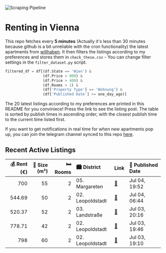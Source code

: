![Scraping Pipeline](https://github.com/AthomsG/renting-in-vienna/actions/workflows/run_pipeline.yml/badge.svg)


# Renting in Vienna

This repo fetches every **5 minutes** (Actually it's less than 30 minutes because github is a bit unreliable with the cron functionality) the latest apartments from [willhaben](https://www.willhaben.at/).
It then filters the listings according to my preferences and stores them in `check_these.csv` - You can change filter settings in the `filter_dataset.py` script.

```python
filtered_df = df[(df.State == 'Wien') & 
                 (df.Price < 800) &
                 (df.Price > 400) &
                 (df.Rooms > 1) &
                 (df['Property Type'] == 'Wohnung') &
                 (df['Published Date'] >= one_day_ago)]
```

The 20 latest listings according to my preferences are printed in this README for you conviniece! Press the link to see the listing post.
The table is sorted by publish times in ascending order, with the closest publish time to the current time listed first.

If you want to get notifications in real time for when new apartments pop up, you can join the telegram channel synced to this repo [here](https://t.me/+1HPAYOf5BSsyNTlk).

## Recent Active Listings

|   💰 Rent (€) |   📏 Size (m²) |   🛏️ Rooms | 🏙️ District      | Link                                                                                                                                                                                                                                                                             | 📅 Published Date   |
|-------------:|--------------:|-----------:|:-----------------|:---------------------------------------------------------------------------------------------------------------------------------------------------------------------------------------------------------------------------------------------------------------------------------|:-------------------|
|       700    |            55 |          2 | 05. Margareten   | [🔗](https://www.willhaben.at/iad/immobilien/d/mietwohnungen/wien/wien-1050-margareten/wohnung-gegen-abl%C3%B6se-an-nachmieterin/-nachmieter-2102391333/)                                                                                                                         | Jul 04, 19:52      |
|       544.69 |            50 |          2 | 02. Leopoldstadt | [🔗](https://www.willhaben.at/iad/immobilien/d/mietwohnungen/wien/wien-1020-leopoldstadt/%28reserviert%29-gemeindewohnung-direktvergabe-vormerkschein28.02.2025-1358765607/)                                                                                                      | Jul 04, 06:44      |
|       520.37 |            52 |          2 | 03. Landstraße   | [🔗](https://www.willhaben.at/iad/immobilien/d/mietwohnungen/wien/wien-1030-landstra%C3%9Fe/gemeindewohnung-per-direktvergabe---abl%C3%B6se---moderne-ausstattung-inkl.-neuer-k%C3%BCche-785367603/)                                                                              | Jul 03, 20:16      |
|       778.71 |            42 |          2 | 02. Leopoldstadt | [🔗](https://www.willhaben.at/iad/immobilien/d/mietwohnungen/wien/wien-1020-leopoldstadt/2-zimmerwohnung-mit-gartenblick-1347260771/)                                                                                                                                             | Jul 03, 19:46      |
|       798    |            60 |          2 | 02. Leopoldstadt | [🔗](https://www.willhaben.at/iad/immobilien/d/mietwohnungen/wien/wien-1020-leopoldstadt/provisionsfrei-f%C3%BCr-den-mieter%21-oberm%C3%BCllnerstra%C3%9Fe-n%C3%A4chst-u1/u2-zentrumn%C3%A4he-hofruhelage-60m%C2%B2-altbaumiete-wg-eignung%21-studenten-bevorzugt%21-1814397752/) | Jul 03, 19:10      |
